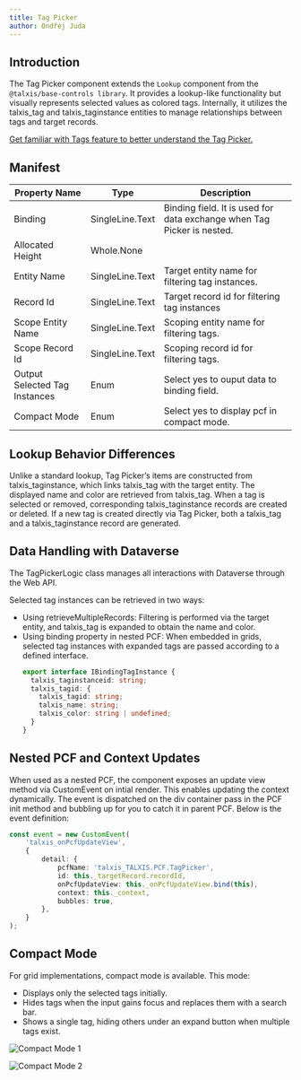 ```yaml
---
title: Tag Picker
author: Ondřej Juda
---
```


## Introduction

The Tag Picker component extends the `Lookup` component from the `@talxis/base-controls library`. It provides a lookup-like functionality but visually represents selected values as colored tags. Internally, it utilizes the talxis_tag and talxis_taginstance entities to manage relationships between tags and target records.

[Get familiar with Tags feature to better understand the Tag Picker.](/en/developer-guide/applications/modules/bootstrap/tags/)

## Manifest

| Property Name                 | Type            | Description                                                            |
|-------------------------------|-----------------|------------------------------------------------------------------------|
| Binding                       | SingleLine.Text | Binding field. It is used for data exchange when Tag Picker is nested. |
| Allocated Height              | Whole.None      |                                                                        |
| Entity Name                   | SingleLine.Text | Target entity name for filtering tag instances.                        |
| Record Id                     | SingleLine.Text | Target record id for filtering tag instances                           |
| Scope Entity Name             | SingleLine.Text | Scoping entity name for filtering tags.                                |
| Scope Record Id               | SingleLine.Text | Scoping record id for filtering tags.                                  |
| Output Selected Tag Instances | Enum            | Select yes to ouput data to binding field.                             |
| Compact Mode                  | Enum            | Select yes to display pcf in compact mode.                             |

## Lookup Behavior Differences

Unlike a standard lookup, Tag Picker’s items are constructed from talxis_taginstance, which links talxis_tag with the target entity. The displayed name and color are retrieved from talxis_tag. When a tag is selected or removed, corresponding talxis_taginstance records are created or deleted. If a new tag is created directly via Tag Picker, both a talxis_tag and a talxis_taginstance record are generated.

## Data Handling with Dataverse

The TagPickerLogic class manages all interactions with Dataverse through the Web API. 

Selected tag instances can be retrieved in two ways:

- Using retrieveMultipleRecords: Filtering is performed via the target entity, and talxis_tag is expanded to obtain the name and color.
- Using binding property in nested PCF: When embedded in grids, selected tag instances with expanded tags are passed according to a defined interface.
  ```typescript
  export interface IBindingTagInstance {
    talxis_taginstanceid: string;
    talxis_tagid: {
      talxis_tagid: string;
      talxis_name: string;
      talxis_color: string | undefined;
    }
  }
  ```

## Nested PCF and Context Updates

When used as a nested PCF, the component exposes an update view method via CustomEvent on intial render. This enables updating the context dynamically. The event is dispatched on the div container pass in the PCF init method and bubbling up for you to catch it in parent PCF. Below is the event definition:

```typescript
const event = new CustomEvent(
    'talxis_onPcfUpdateView',
    {
        detail: {
            pcfName: 'talxis_TALXIS.PCF.TagPicker',
            id: this._targetRecord.recordId,
            onPcfUpdateView: this._onPcfUpdateView.bind(this),
            context: this._context,
            bubbles: true,
        },
    }
);
```

## Compact Mode

For grid implementations, compact mode is available. This mode:

- Displays only the selected tags initially.
- Hides tags when the input gains focus and replaces them with a search bar.
- Shows a single tag, hiding others under an expand button when multiple tags exist.

![Compact Mode 1](/.attachments/applications/Controls/TagPicker/tagpicker-compactmode-1.png)

![Compact Mode 2](/.attachments/applications/Controls/TagPicker/tagpicker-compactmode-2.png)